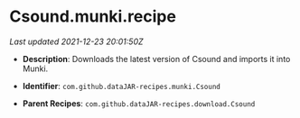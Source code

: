 # Csound.munki.recipe

_Last updated 2021-12-23 20:01:50Z_

- **Description**: Downloads the latest version of Csound and imports it into Munki.

- **Identifier**: `com.github.dataJAR-recipes.munki.Csound`

- **Parent Recipes**: `com.github.dataJAR-recipes.download.Csound`
